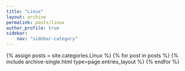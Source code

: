 ```yaml
---
title: "Linux"
layout: archive
permalink: posts/linux
author_profile: true
sidebar:
    nav: "sidebar-category"
---
```


{% assign posts = site.categories.Linux %}
{% for post in posts %} {% include archive-single.html type=page.entries_layout %} {% endfor %}
